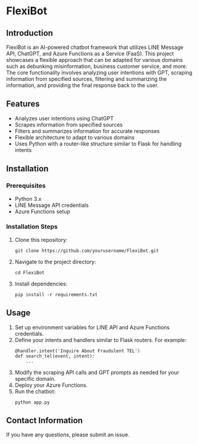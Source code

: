 # FlexiBot

## Introduction
FlexiBot is an AI-powered chatbot framework that utilizes LINE Message API, ChatGPT, and Azure Functions as a Service (FaaS). This project showcases a flexible approach that can be adapted for various domains such as debunking misinformation, business customer service, and more. The core functionality involves analyzing user intentions with GPT, scraping information from specified sources, filtering and summarizing the information, and providing the final response back to the user.

## Features
- Analyzes user intentions using ChatGPT
- Scrapes information from specified sources
- Filters and summarizes information for accurate responses
- Flexible architecture to adapt to various domains
- Uses Python with a router-like structure similar to Flask for handling intents

## Installation
### Prerequisites
- Python 3.x
- LINE Message API credentials
- Azure Functions setup

### Installation Steps
1. Clone this repository:
   ```
   git clone https://github.com/yourusername/FlexiBot.git
   ```
2. Navigate to the project directory:
   ```
   cd FlexiBot
   ```
3. Install dependencies:
   ```
   pip install -r requirements.txt
   ```

## Usage
1. Set up environment variables for LINE API and Azure Functions credentials.
2. Define your intents and handlers similar to Flask routers. For example:
   ```
   @handler.intent('Inquire About Fraudulent TEL')
   def search_tel(event, intent):
       ...
   ```
3. Modify the scraping API calls and GPT prompts as needed for your specific domain.
4. Deploy your Azure Functions.
5. Run the chatbot:
   ```
   python app.py
   ```

## Contact Information
If you have any questions, please submit an issue.
